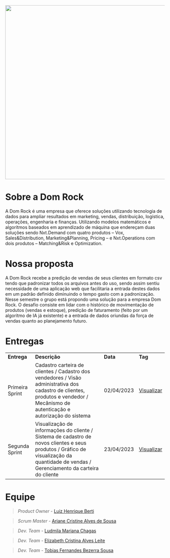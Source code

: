 
<div align="center">
<img src="https://user-images.githubusercontent.com/108765052/225775245-e2ad2dff-dfb9-47d4-8870-17e59991321e.png" width="550px" />
</div>


<h1 align="left"> Sobre a Dom Rock </h1>

A Dom Rock é uma empresa que oferece soluções utilizando tecnologia de dados para ampliar resultados em marketing, vendas, distribuição, logística, operações, engenharia e finanças.
Utilizando modelos matemáticos e algoritmos baseados em aprendizado de máquina que endereçam duas soluções sendo Nxt.Demand com quatro produtos – Vox, Sales&Distribution, Marketing&Planning, Pricing – e Nxt.Operations com dois produtos – Matching&Risk e Optimization.

<h1 align="left"> Nossa proposta </h1>

A Dom Rock recebe a predição de vendas de seus clientes em formato csv tendo que padronizar todos os arquivos antes do uso, sendo assim sentiu necessidade de uma aplicação web que facilitaria a entrada destes dados em um padrão definido diminuindo o tempo gasto com a padronização. <br>
Nesse semestre o grupo está propondo uma solução para a empresa Dom Rock. O desafio consiste em lidar com o histórico de movimentação de produtos (vendas e estoque), predição de faturamento (feito por um algoritmo de IA já existente) e a entrada de dados oriundas da força de vendas quanto ao planejamento futuro.

<h1 align="left"> Entregas </h1>

<table align="center">
  <tr>
   <td><b>Entrega</b></td>
   <td><b>Descrição</b></td>
   <td><b>Data</b></td>
   <td><b>Tag</b></td>
  </tr>

  <tr>
   <td>Primeira Sprint</td>
   <td>Cadastro carteira de clientes / Cadastro dos vendedores / Visão administrativa dos cadastro de clientes, produtos e vendedor / Mecânismo de autenticação e autorização do sistema</td>
   <td>02/04/2023</td>
   <td><a href="">Visualizar</a></td>
  </tr>

  <tr>
   <td>Segunda Sprint</td>
   <td>Visualização de informações do cliente / Sistema de cadastro de novos clientes e seus produtos / Gráfico de visualização da quantidade de vendas / Gerenciamento da carteira do cliente</td>
   <td>23/04/2023</td>
   <td><a href="">Visualizar</a></td>
  </tr>

<!--  <tr>
   <td>Terceira Sprint</td>
   <td> - </td>
   <td>DD/MM/AAAA</tr>
   <td><a href="">Visualizar</a></tr>
  </tr>
 -->
</table>

<h1 align="left"> Equipe </h1>

> _Product Owner_ - [Luiz Henrique Berti](https://www.linkedin.com/in/luiz-henrique-berti-235a7a19b/)

> _Scrum Master_ - [Ariane Cristine Alves de Sousa](https://www.linkedin.com/in/ariane-sousa77)

> _Dev. Team_ - [Ludmila Mariana Chagas](https://www.linkedin.com/in/ludmila-mariana-chagas-273548187/)

> _Dev. Team_ - [Elizabeth Cristina Alves Leite](https://www.linkedin.com/in/elizabeth-cristina-alves-leite-176a9416a)

> _Dev. Team_ - [Tobias Fernandes Bezerra Sousa](https://www.linkedin.com/in/tobias-sousa-23bba822a)

